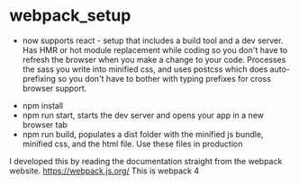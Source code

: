 # webpack_setup
 - now supports react -
setup that includes a build tool and a dev server. Has HMR or hot module replacement while coding so you don't have to refresh the browser when you make a change to your code. Processes the sass you write into minified css, and uses postcss which does auto-prefixing so you don't have to bother with typing prefixes for cross browser support.

* npm install
* npm run start, starts the dev server and opens your app in a new browser tab
* npm run build, populates a dist folder with the minified js bundle, minified css, and the html file. Use these files in production

I developed this by reading the documentation straight from the webpack website. https://webpack.js.org/
This is webpack 4
